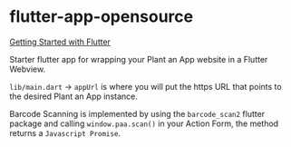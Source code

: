 # flutter-app-opensource

[Getting Started with Flutter](https://docs.flutter.dev/get-started/install)

Starter flutter app for wrapping your Plant an App website in a Flutter Webview.

`lib/main.dart` -> `appUrl` is where you will put the https URL that points to the desired Plant an App instance.

Barcode Scanning is implemented by using the `barcode_scan2` flutter package and calling `window.paa.scan()` in your Action Form, the method returns a `Javascript Promise`.
